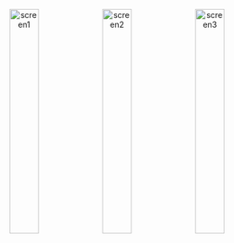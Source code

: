 <p align="center">
  <img src="screens/screen1.png" alt="screen1" width="32%">
  <img src="screens/screen2.png" alt="screen2" width="32%">
  <img src="screens/screen3.png" alt="screen3" width="32%">
</p>
